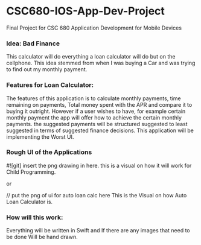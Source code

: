 # CSC680-IOS-App-Dev-Project
Final Project for CSC 680 Application Development for Mobile Devices 

### Idea: Bad Finance 
 This calculator will do everything a loan calculator will do but on the cellphone. This idea stemmed from when I was buying a Car and was trying to find out my monthly payment. 

### Features for Loan Calculator: 
The features of this application is to calculate monthly payments, time remaining on payments, Total money spent with the APR and compare it to buying it outright. However if a user wishes to have, for example certain monthly payment the app will offer how to achieve the certain monthly payments. the suggested payments will be structured suggested to least suggested in terms of suggested finance decisions. 
This application will be implementing the Worst UI. 

### Rough UI of the Applications
#![git] insert the png drawing in here.
this is a visual on how it will work for Child Programming. 

or

// put the png of ui for auto loan calc here
This is the Visual on how Auto Loan Calculator is. 


### How will this work: 
Everything will be written in Swift and If there are any images that need to be done Will be hand drawn. 


